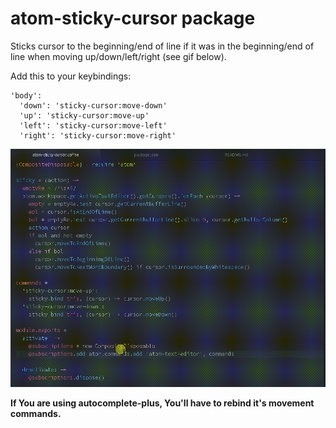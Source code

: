 # atom-sticky-cursor package

Sticks cursor to the beginning/end of line if it was in the beginning/end of line when moving up/down/left/right (see gif below).

Add this to your keybindings:
```
'body':
  'down': 'sticky-cursor:move-down'
  'up': 'sticky-cursor:move-up'
  'left': 'sticky-cursor:move-left'
  'right': 'sticky-cursor:move-right'
 ```

![demo](https://raw.githubusercontent.com/pvorona/atom-sticky-cursor/master/ice_video_20160221-140842.gif)

**If You are using autocomplete-plus, You'll have to rebind it's movement commands.**
